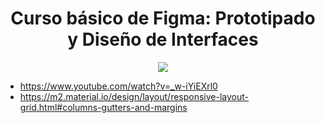 
<div align="center">
    <h1>Curso básico de Figma: Prototipado y Diseño de Interfaces</h1>
    <img src="https://static.platzi.com/cdn-cgi/image/width=1024,quality=50,format=auto/media/achievements/piezas-landing-figma-badge-ab8da3b1-414d-4c0e-a4d7-711dfbb7b770.png" width="">
</div>


- https://www.youtube.com/watch?v=_w-iYiEXrl0
- https://m2.material.io/design/layout/responsive-layout-grid.html#columns-gutters-and-margins
